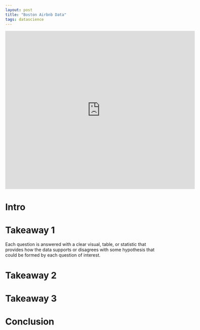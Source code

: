 ```yaml
---
layout: post
title: "Boston Airbnb Data"
tags: datascience
---
```




<div class="mapouter"><div class="gmap_canvas"><iframe width="600" height="500" id="gmap_canvas" src="https://maps.google.com/maps?q=boston&t=&z=13&ie=UTF8&iwloc=&output=embed" frameborder="0" scrolling="no" marginheight="0" marginwidth="0"></iframe><a href="https://google-map-generator.com">embedding maps</a></div><style>.mapouter{position:relative;text-align:right;height:500px;width:600px;}.gmap_canvas {overflow:hidden;background:none!important;height:500px;width:600px;}</style></div>

# Intro 





# Takeaway 1 

Each question is answered with a clear visual, table, or statistic that provides how the data supports or disagrees with some hypothesis that could be formed by each question of interest.

# Takeaway 2 



# Takeaway 3 



# Conclusion

